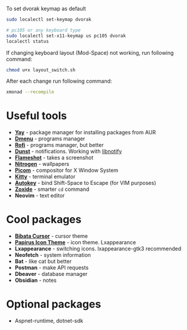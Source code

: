 To set dvorak keymap as default
```sh
sudo localectl set-keymap dvorak

# pc105 or any keyboard type
sudo localectl set-x11-keymap us pc105 dvorak
localectl status
```

If changing keyboard layout (Mod-Space) not working, run following command:
```sh
chmod u+x layout_switch.sh
```

After each change run following command:
```sh
xmonad --recompile
```

# Useful tools
* **[Yay](https://github.com/Jguer/yay)** - package manager for installing packages from AUR
* **[Dmenu](https://wiki.archlinux.org/title/dmenu)** - programs manager
* **[Rofi](https://github.com/davatorium/rofi)** - programs manager, but better
* **[Dunst](https://wiki.archlinux.org/title/Dunst)** - notifications. Working with [libnotify](https://archlinux.org/packages/extra/x86_64/libnotify/)
* **[Flameshot](https://flameshot.org/)** - takes a screenshot
* **[Nitrogen](https://wiki.archlinux.org/title/nitrogen)** - wallpapers
* **[Picom](https://github.com/yshui/picom)** - compositor for X Window System
* **[Kitty](https://sw.kovidgoyal.net/kitty/)** - terminal emulator
* **[Autokey](https://github.com/autokey/autokey)** - bind Shift-Space to Escape (for VIM purposes)
* **[Zoxide](https://github.com/ajeetdsouza/zoxide)** - smarter `cd` command
* **Neovim** - text editor

# Cool packages
* **[Bibata Cursor](https://github.com/ful1e5/Bibata_Cursor)** - cursor theme
* **[Papirus Icon Theme](https://github.com/PapirusDevelopmentTeam/papirus-icon-theme)** - icon theme. Lxappearance
* **Lxappearance** - switching icons. lxappearance-gtk3 recommended
* **Neofetch** - system information
* **Bat** - like cat but better
* **Postman** - make API requests
* **Dbeaver** - database manager
* **Obsidian** - notes

# Optional packages
* Aspnet-runtime, dotnet-sdk
